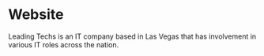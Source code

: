 # Website
Leading Techs is an IT company based in Las Vegas that has involvement in various IT roles across the nation. 
